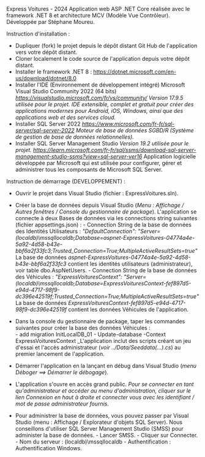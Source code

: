 Express Voitures - 2024
Application web ASP .NET Core réalisée avec le framework .NET 8 et architecture MCV (Modèle Vue Contrôleur).
Développée par Stéphane Moureu.

Instruction d'installation :
- Dupliquer (fork) le projet depuis le dépôt distant Git Hub de l'application vers votre dépôt distant.
- Cloner localement le code source de l'application depuis votre dépôt distant.
- Installer le framework .NET 8 : https://dotnet.microsoft.com/en-us/download/dotnet/8.0
- Installer l'IDE (Environnement de développement intégré) Microsoft Visual Studio Community 2022 (64 bits) 
      _https://visualstudio.microsoft.com/fr/vs/community/_
      _Version 17.9.5 utilisée pour le projet._
      _IDE extensible, complet et gratuit pour créer des applications modernes pour Android, iOS, Windows, ainsi que
      des applications web et des services cloud._
- Installer SQL Server 2022
      _https://www.microsoft.com/fr-fr/sql-server/sql-server-2022_
      _Moteur de base de données SGBD/R (Système de gestion de base de données relationnelles)._
- Installer SQL Server Management Studio
        _Version 19.2 utilisée pour le projet._
        _https://learn.microsoft.com/fr-fr/sql/ssms/download-sql-server-management-studio-ssms?view=sql-server-ver16_
        Application logicielle développée par Microsoft qui est utilisée pour configurer, gérer et administrer tous les composants de Microsoft SQL Server.

  
Instruction de démarrage (DEVELOPPEMENT) :
- Ouvrir le projet dans Visual Studio (fichier : ExpressVoitures.sln).
  
- Créer la base de données depuis Visual Studio (_Menu : Affichage / Autres fenêtres / Console du gestionnaire de package_).
L'application se connecte à deux Bases de données via les connections string suivantes (fichier appsettings.json) :
      - Connection String de la base de données des Identités Utilisateurs :
_"DefaultConnection": "Server=(localdb)\\mssqllocaldb;Database=aspnet-ExpressVoitures-04774a4e-5a92-4d58-b43e-bbf6a2f33fc3;Trusted_Connection=True;MultipleActiveResultSets=true"_
La base de données _aspnet-ExpressVoitures-04774a4e-5a92-4d58-b43e-bbf6a2f33fc3_ contient les identités utilisateurs (administrateur), voir table dbo.AspNetUsers.
      - Connection String de la base de données des Véhicules :
_"ExpressVoituresContext": "Server=(localdb)\\mssqllocaldb;Database=ExpressVoituresContext-fef897d5-e94d-4717-98f9-dc396e42519f;Trusted_Connection=True;MultipleActiveResultSets=true"_
La base de données _ExpressVoituresContext-fef897d5-e94d-4717-98f9-dc396e42519f_ contient les données Véhicules de l'application.
      
- Dans la console du gestionnaire de package, taper les commandes suivantes pour créer la base des données Véhicules :      
        - add migration InitLocalDB_01
        - Update-database -Context ExpressVoituresContext
_L'application inclut des scripts créant un jeu d'essai et l'accès administrateur (_voir ../Data/Seeddata(...).cs_) au premier lancement de l'application.
- Démarrer l'application en la lançant en débug dans Visual Studio (_menu Déboger ==> Démarrer le débogage_).
- L'application s'ouvre en accès grand public.
_Pour se connecter en tant qu'administrateur et accéder au menu d'administration, cliquer sur le lien Connexion en haut à droite et connecter vous avec les identifiant / mot de passe administrateur fournis._
  
- Pour administrer la base de données, vous pouvez passer par Visual Studio (menu : Affichage / Explorateur d'objets SQL Server).
  Nous conseillons d'utiliser SQL Server Management Studio (SMSS) pour administer la base de données.
      - Lancer SMSS.
      - Cliquer sur Connecter.
            - Nom du serveur : (localdb)\mssqllocaldb
            - Authentification : Authentification Windows.
